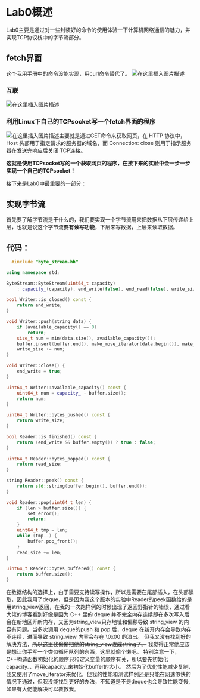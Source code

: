 # Lab0概述
Lab0主要是通过对一些封装好的命令的使用体验一下计算机网络通信的魅力，并实现TCP协议栈中的字节流部分。
## fetch界面
这个我用手册中的命令没能实现，用curl命令替代了。
![在这里插入图片描述](https://i-blog.csdnimg.cn/direct/e467c2ed7df540c2ad52f0de49c59b93.png)
### 互联
![在这里插入图片描述](https://i-blog.csdnimg.cn/direct/94daf4765fa443bebb497a61c4191385.png)
### 利用Linux下自己的TCPsocket写一个fetch界面的程序
![在这里插入图片描述](https://i-blog.csdnimg.cn/direct/8e143f7304c5468088c70c246bdd9d98.png)主要就是通过GET命令来获取网页，在 HTTP 协议中，Host 头部用于指定请求的服务器的域名，而 Connection: close 则用于指示服务器在发送完响应后关闭 TCP连接。

**这就是使用TCPsocket写的一个获取网页的程序，在接下来的实验中会一步一步实现一个自己的TCPsocket！**

接下来是Lab0中最重要的一部分：
## 实现字节流
首先要了解字节流是干什么的，我们要实现一个字节流用来把数据从下层传递给上层，也就是说这个字节流**要有读写功能**，下层来写数据，上层来读取数据。
## 代码：
```cpp
  #include "byte_stream.hh"

using namespace std;

ByteStream::ByteStream(uint64_t capacity)
    : capacity_(capacity), end_write(false), end_read(false), write_size(0), read_size(0), buffer() {}

bool Writer::is_closed() const {
    return end_write;
}

void Writer::push(string data) {
    if (available_capacity() == 0)
        return;
    size_t num = min(data.size(), available_capacity());
    buffer.insert(buffer.end(), make_move_iterator(data.begin()), make_move_iterator(data.begin() + num));
    write_size += num;
}

void Writer::close() {
    end_write = true;
}

uint64_t Writer::available_capacity() const {
    uint64_t num = capacity_ - buffer.size();
    return num;
}

uint64_t Writer::bytes_pushed() const {
    return write_size;
}

bool Reader::is_finished() const {
    return (end_write && buffer.empty()) ? true : false;
}

uint64_t Reader::bytes_popped() const {
    return read_size;
}

string Reader::peek() const {
    return std::string(buffer.begin(), buffer.end());
}

void Reader::pop(uint64_t len) {
    if (len > buffer.size()) {
        set_error();
        return;
    }
    uint64_t tmp = len;
    while (tmp--) {
        buffer.pop_front();
    }
    read_size += len;
}

uint64_t Reader::bytes_buffered() const {
    return buffer.size();
}
```
在数据结构的选择上，由于需要支持读写操作，所以是需要在尾部插入，在头部读取，因此我用了deque，但是因为我这个版本的实验中Reader的peek函数给的是用string_view返回，在我的一次跑样例的时候出现了返回野指针的错误，通过看大佬的博客看到好像是因为 C++ 里的 deque 并不完全内存连续即在多次写入后会在新地区开新内存，又因为string_view只存地址和偏移导致 string_view 的内容有问题。当多次调用 deque的push 和 pop 后，deque 在新开内存会导致内存不连续，进而导致 string_view 内容会存在 \0x00 的溢出。
但我又没有找到好的解决方法，~~所以这里我偷偷把他的string_view改成string了。~~ 我觉得正常他应该是想让你手写一个类似循环队列的东西，这里就偷个懒吧。
特别注意一下，C++构造函数初始化的顺序只和定义变量的顺序有关，所以要先初始化capacity_，再用capacity_来初始化buffer的大小。
然后为了优化性能减少复制，我又使用了move_iterator来优化，但我的性能和测试样例还是只能在网速够快的情况下通过，但我没能找到更好的办法，不知道是不是deque也会导致性能变慢,如果有大佬能解决可以教教我。
